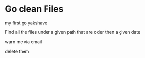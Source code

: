 # Go clean Files

my first go yakshave

Find all the files under a given path that are older then a given date

warn me via email

delete them
